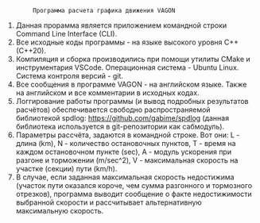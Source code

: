 			Программа расчета графика движения VAGON 

1. Данная прорамма является приложением командной строки Command Line Interface (CLI).
2. Все исходные коды программы - на языке высокого уровня C++ (C++20).
3. Компиляция и сборка производились при помощи утилиты CMake и инструментария VSCode. Операционная система - Ubuntu Linux. Система контроля версий - git.
4. Все сообщения в программе VAGON - на английском языке. Также на английском и все комментарии в исходных кодах.
5. Логгирование работы программы (и вывод подробных результатов расчётов) обеспечивается свободно распространяемой библиотекой spdlog: https://github.com/gabime/spdlog (данная библиотека используется в git-репозитории как сабмодуль).
6. Параметры рассчёта, задаются в командной строке. Вот они: L - длина (km), N - количество остановочных пунктов, Т - время на каждом остановочном пункте (sec), A - модуль ускорения при разгоне и торможении (m/sec^2), V - максимальная скорость на участке (секции) пути (km/h).
7. В случае, если заданная максимальная скорость недостижима (участок пути оказался короче, чем сумма разгонного и тормозного отрезков), программа выводит сообщение о факте недостижимости выбранной скорости и рассчитывает альтернативную максимальную скорость.

